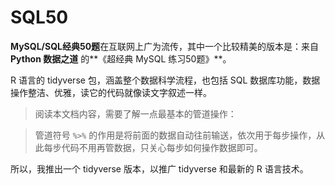 # SQL50
**MySQL/SQL经典50题**在互联网上广为流传，其中一个比较精美的版本是：来自 **Python 数据之道** 的**《超经典 MySQL 练习50题》**。
 
R 语言的 tidyverse 包，涵盖整个数据科学流程，也包括 SQL 数据库功能，数据操作整洁、优雅，读它的代码就像读文字叙述一样。

> 阅读本文档内容，需要了解一点最基本的管道操作：

> 管道符号 ` %>% ` 的作用是将前面的数据自动往前输送，依次用于每步操作，从此每步代码不用再管数据，只关心每步如何操作数据即可。

所以，我推出一个 tidyverse 版本，以推广 tidyverse 和最新的 R 语言技术。
